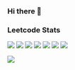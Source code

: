 ### Hi there 👋

### Leetcode Stats

[![](https://leetcode-badge.haozibi.dev/v1cn/sdfhlj.svg?logo=leetcode)](https://leetcode.cn/u/sdfhlj/) 
[![](https://leetcode-badge.haozibi.dev/v1cn/ranking/sdfhlj.svg?logo=leetcode)](https://leetcode.cn/u/sdfhlj/) 
[![](https://leetcode-badge.haozibi.dev/v1cn/solved/sdfhlj.svg?logo=leetcode)](https://leetcode.cn/u/sdfhlj/) 
[![](https://leetcode-badge.haozibi.dev/v1cn/solved-rate/sdfhlj.svg?logo=leetcode)](https://leetcode.cn/u/sdfhlj/) 
[![](https://leetcode-badge.haozibi.dev/v1cn/accepted/sdfhlj.svg?logo=leetcode)](https://leetcode.cn/u/sdfhlj/) 
[![](https://leetcode-badge.haozibi.dev/v1cn/accepted-rate/sdfhlj.svg?logo=leetcode)](https://leetcode.cn/u/sdfhlj/)
[![](https://leetcode-badge.haozibi.dev/v1cn/card/question-process/sdfhlj.svg?lang=en&logo=leetcode)](https://leetcode.cn/u/sdfhlj/)
<!--[![](https://leetcode-badge.haozibi.dev/v1cn/card/contest-ranking/sdfhlj.svg?logo=leetcode)](https://leetcode.cn/u/sdfhlj/)-->
[![](https://leetcode-badge.haozibi.dev/v1cn/chart/submission-calendar/sdfhlj.svg?type=past-year&color=yellow&logo=leetcode)](https://leetcode.cn/u/sdfhlj/)
